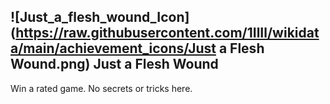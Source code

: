 ## ![Just_a_flesh_wound_Icon](https://raw.githubusercontent.com/1IlIl/wikidata/main/achievement_icons/Just a Flesh Wound.png) Just a Flesh Wound





Win a rated game. No secrets or tricks here.

